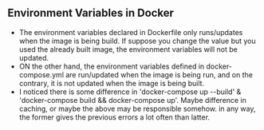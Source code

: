 ## Environment Variables in Docker
- The environment variables declared in Dockerfile only runs/updates when the image is being build. If suppose you change the value but you used the already built image, the environment variables will not be updated.
- ON the other hand, the environment variables defined in docker-compose.yml are run/updated when the image is being run, and on the contrary, it is not updated when the image is being built.
- I noticed there is some difference in 'docker-compose up --build' & 'docker-compose build && docker-compose up'. Maybe difference in caching, or maybe the above may be responsible somehow. in any way, the former gives the previous errors a lot often than latter.

  
